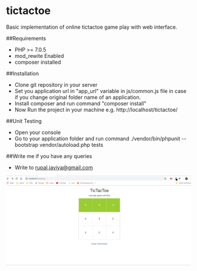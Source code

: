 # tictactoe
Basic implementation of online tictactoe game play with web interface.

##Requirements
* PHP >= 7.0.5
* mod_rewite Enabled
* composer installed

##Installation
* Clone git repository in your server
* Set you application url in "app_url" variable in js/common.js file in case if you change original folder name of an application.
* Install composer and run command "composer install"
* Now Run the project in your machine e.g. http://localhost/tictactoe/

##Unit Testing
* Open your console
* Go to your application folder and run command 
./vendor/bin/phpunit --bootstrap vendor/autoload.php tests

##Write me if you have any queries
* Write to rupal.javiya@gmail.com

![Game GUI](https://github.com/javiya-rupal/tictactoe/blob/master/docs/image.png)
